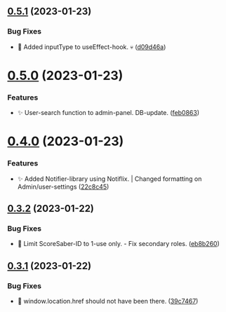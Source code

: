 ## [0.5.1](https://github.com/mgtourney/website/compare/v0.5.0...v0.5.1) (2023-01-23)


### Bug Fixes

* :bug: Added inputType to useEffect-hook. :skull: ([d09d46a](https://github.com/mgtourney/website/commit/d09d46ab19fa795f0f4f29df5be411ae408372de))



# [0.5.0](https://github.com/mgtourney/website/compare/v0.4.0...v0.5.0) (2023-01-23)


### Features

* :sparkles: User-search function to admin-panel. DB-update. ([feb0863](https://github.com/mgtourney/website/commit/feb08633bee8ad4ff6237077e2a4363c806bb18f))



# [0.4.0](https://github.com/mgtourney/website/compare/v0.3.2...v0.4.0) (2023-01-23)


### Features

* :sparkles: Added Notifier-library using Notiflix. | Changed formatting on Admin/user-settings ([22c8c45](https://github.com/mgtourney/website/commit/22c8c45c86fac15031d6be3a09f62ffbbe6f6608))



## [0.3.2](https://github.com/mgtourney/website/compare/v0.3.1...v0.3.2) (2023-01-22)


### Bug Fixes

* :bug: Limit ScoreSaber-ID to 1-use only. - Fix secondary roles. ([eb8b260](https://github.com/mgtourney/website/commit/eb8b26038a0771ae268b54968bf7ef978fd30375))



## [0.3.1](https://github.com/mgtourney/website/compare/v0.3.0...v0.3.1) (2023-01-22)


### Bug Fixes

* :bug: window.location.href should not have been there. ([39c7467](https://github.com/mgtourney/website/commit/39c7467bc5b6e8aa1e3213a78481a21306bd5e20))



